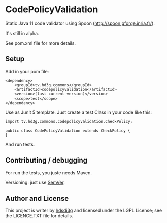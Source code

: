 # CodePolicyValidation

Static Java 11 code validator using Spoon (http://spoon.gforge.inria.fr/).

It's still in alpha.

See pom.xml file for more details.

## Setup

Add in your pom file:

```
<dependency>
    <groupId>tv.hd3g.commons</groupId>
    <artifactId>codepolicyvalidation</artifactId>
    <version>(last current version)</version>
    <scope>test</scope>
</dependency>
```

Use as Junit 5 template. Just create a test Class in your code like this:

```
import tv.hd3g.commons.codepolicyvalidation.CheckPolicy;

public class CodePolicyValidation extends CheckPolicy {
}
```

And run tests.

## Contributing / debugging

For run the tests, you juste needs Maven.

Versioning: just use [SemVer](https://semver.org/).

## Author and License

This project is writer by [hdsdi3g](https://github.com/hdsdi3g) and licensed under the LGPL License; see the LICENCE.TXT file for details.
